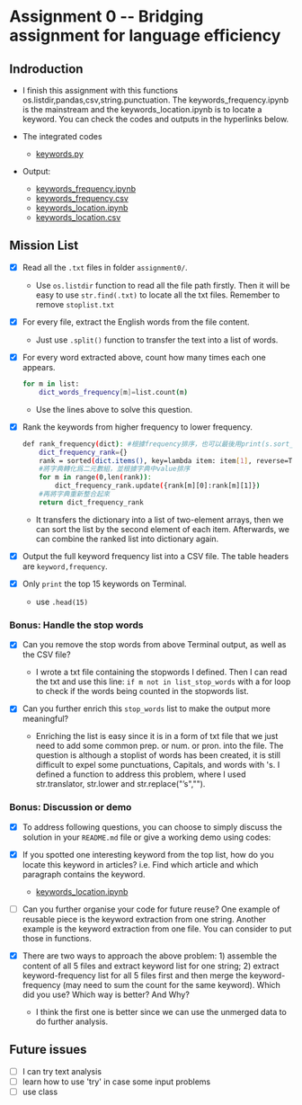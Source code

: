 # Assignment 0 -- Bridging assignment for language efficiency
## Indroduction
  - I finish this assignment with this functions os.listdir,pandas,csv,string.punctuation. The keywords_frequency.ipynb is the mainstream and the keywords_location.ipynb is to locate a keyword. You can check the codes and outputs in the hyperlinks below.

- The integrated codes
  - [keywords.py](https://github.com/FLYSTEPHEN/python-data-assignments/blob/master/assignment0/keywords.py)

- Output:
  - [keywords_frequency.ipynb](https://github.com/FLYSTEPHEN/python-data-assignments/blob/master/assignment0/keywords_frequency.ipynb)
  - [keywords_frequency.csv](https://github.com/FLYSTEPHEN/python-data-assignments/blob/master/assignment0/keywords_frequency.csv)
  - [keywords_location.ipynb](https://github.com/FLYSTEPHEN/python-data-assignments/blob/master/assignment0/keywords_location.ipynb)
  - [keywords_location.csv](https://github.com/FLYSTEPHEN/python-data-assignments/blob/master/assignment0/keywords_location.csv)


## Mission List
- [x] Read all the `.txt` files in folder `assignment0/`.
  - Use `os.listdir` function to read all the file path firstly. Then it will be easy to use `str.find(.txt)` to locate all the txt files. Remember to remove `stoplist.txt`
  
- [x] For every file, extract the English words from the file content. 
  - Just use `.split()` function to transfer the text into a list of words.

- [x] For every word extracted above, count how many times each one appears. 
  ```bash
  for m in list:
      dict_words_frequency[m]=list.count(m)
  ```
  - Use the lines above to solve this question.
  
- [x] Rank the keywords from higher frequency to lower frequency.
  ```bash
  def rank_frequency(dict): #根據frequency排序，也可以最後用print(s.sort_values(ascending=False))，但是不方便寫cvs
      dict_frequency_rank={}
      rank = sorted(dict.items(), key=lambda item: item[1], reverse=True) 
      #將字典轉化爲二元數組，並根據字典中value排序
      for m in range(0,len(rank)):
          dict_frequency_rank.update({rank[m][0]:rank[m][1]})
      #再將字典重新整合起來
      return dict_frequency_rank
   ```
  - It transfers the dictionary into a list of two-element arrays, then we can sort the list by the second element of each item. Afterwards, we can combine the ranked list into dictionary again.
   
- [x] Output the full keyword frequency list into a CSV file. The table headers are `keyword,frequency`. 

- [x] Only `print` the top 15 keywords on Terminal.
  - use `.head(15)`
  
### Bonus: Handle the stop words
- [x] Can you remove the stop words from above Terminal output, as well as the CSV file?
  - I wrote a txt file containing the stopwords I defined. Then I can read the txt and use this line: `if m not in list_stop_words` with a for loop to check if the words being counted in the stopwords list. 
  
- [x] Can you further enrich this `stop_words` list to make the output more meaningful?
  - Enriching the list is easy since it is in a form of txt file that we just need to add some common prep. or num. or pron. into the file. The question is although a stoplist of words has been created, it is still difficult to expel some punctuations, Capitals, and words with 's. I defined a function to address this problem, where I used str.translator, str.lower and str.replace("’s","").
  
### Bonus: Discussion or demo

- [x] To address following questions, you can choose to simply discuss the solution in your `README.md` file or give a working demo using codes:

- [x] If you spotted one interesting keyword from the top list, how do you locate this keyword in articles? i.e. Find which article and which paragraph contains the keyword.
  - [keywords_location.ipynb](https://github.com/FLYSTEPHEN/python-data-assignments/blob/master/assignment0/keywords_location.ipynb)

- [ ] Can you further organise your code for future reuse? One example of reusable piece is the keyword extraction from one string. Another example is the keyword extraction from one file. You can consider to put those in functions.

- [x] There are two ways to approach the above problem: 1) assemble the content of all 5 files and extract keyword list for one string; 2) extract keyword-frequency list for all 5 files first and then merge the keyword-frequency (may need to sum the count for the same keyword). Which did you use? Which way is better? And Why?
  - I think the first one is better since we can use the unmerged data to do further analysis.

## Future issues
- [ ] I can try text analysis
- [ ] learn how to use 'try' in case some input problems
- [ ] use class
